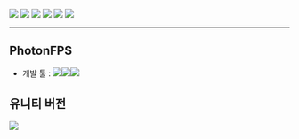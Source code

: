 <a href="https://www.microsoft.com/ko-kr/"><img src="https://img.shields.io/badge/Windows-0078D6?style=flat-square&logo=Windows&logoColor=#FFFFFF"/></a>
<a href="https://www.apple.com/kr/macos/ventura/"><img src="https://img.shields.io/badge/macOS-000000?style=flat-square&logo=macOS&logoColor=FFFFFF"/></a>
<a href="https://learn.microsoft.com/ko-kr/dotnet/csharp/"><img src="https://img.shields.io/badge/C Sharp-239120?style=flat-square&logo=C Sharp&logoColor=FFFFFF"/></a>
<a href="https://unity.com/kr"><img src="https://img.shields.io/badge/Unity-000000?style=flat-square&logo=Unity&logoColor=#FFFFFF"/></a>
<a href="https://www.jetbrains.com/rider/"><img src="https://img.shields.io/badge/Rider-000000?style=flat-square&logo=Rider&logoColor=#FFFFFF"/></a>
<a href="https://github.com/"><img src="https://img.shields.io/badge/GitHub-000000?style=flat-square&logo=GitHub&logoColor=#FFFFFF"/></a>

---

## PhotonFPS </br>
- 개발 툴 : <img src="https://img.shields.io/badge/Unity-000000?style=flat-square&logo=Unity&logoColor=#FFFFFF"/></a><img src="https://img.shields.io/badge/C Sharp-239120?style=flat-square&logo=C Sharp&logoColor=#FFFFFF"/></a></a><a href="https://www.jetbrains.com/rider/"><img src="https://img.shields.io/badge/Rider-000000?style=flat-square&logo=Rider&logoColor=#FFFFFF"/></a>

## 유니티 버전
<img src="https://img.shields.io/badge/2021.3.24f1-000000?style=flat-square&logo=Unity&logoColor=#FFFFFF"/></a>
